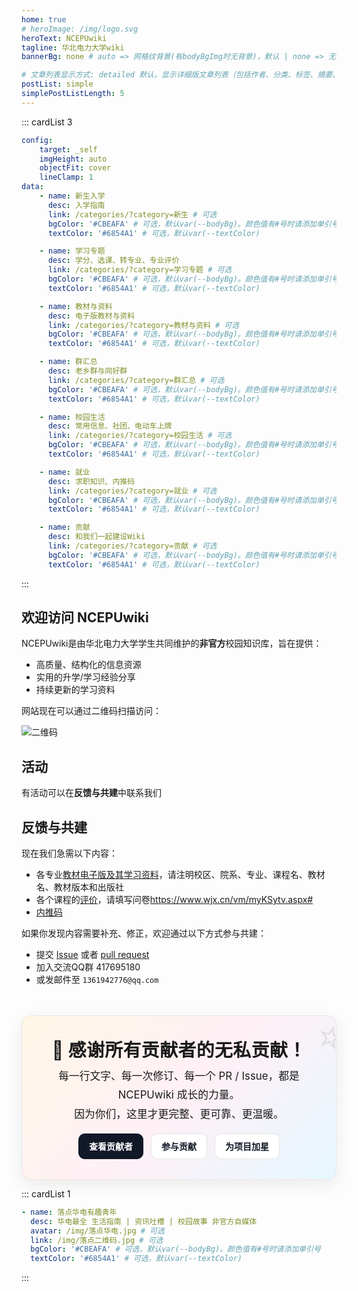 ```yaml
---
home: true
# heroImage: /img/logo.svg
heroText: NCEPUwiki
tagline: 华北电力大学wiki
bannerBg: none # auto => 网格纹背景(有bodyBgImg时无背景)，默认 | none => 无 | '大图地址' | background: 自定义背景样式       提示：如发现文本颜色不适应你的背景时可以到palette.styl修改$bannerTextColor变量

# 文章列表显示方式: detailed 默认，显示详细版文章列表（包括作者、分类、标签、摘要、分页等）| simple => 显示简约版文章列表（仅标题和日期）| none 不显示文章列表
postList: simple
simplePostListLength: 5
---
```


<style>


/* === 感谢贡献者横幅 === */
.thanks-banner {
  margin: 3rem auto 0;
  max-width: 980px;
  padding: 2rem 1.5rem;
  border-radius: 16px;
  text-align: center;
  background: linear-gradient(135deg, #fff7e6 0%, #fff0f6 50%, #e6f7ff 100%);
  box-shadow: 0 8px 28px rgba(0,0,0,0.08);
  border: 1px solid rgba(0,0,0,0.06);
  position: relative;
  overflow: hidden;
}

.thanks-banner h2 {
  font-size: 1.8rem;
  margin: 0 0 0.5rem 0;
  font-weight: 800;
  letter-spacing: 0.5px;
}

.thanks-banner p {
  margin: 0.25rem 0 1rem 0;
  font-size: 1.05rem;
  line-height: 1.8;
}

.thanks-actions {
  display: flex;
  gap: 0.75rem;
  justify-content: center;
  flex-wrap: wrap;
  margin-top: 0.75rem;
}

.thanks-actions a {
  display: inline-block;
  padding: 0.6rem 1rem;
  border-radius: 10px;
  text-decoration: none;
  font-weight: 600;
  border: 1px solid rgba(0,0,0,0.1);
  transition: transform .2s ease, box-shadow .2s ease, background-color .2s ease;
}

.thanks-actions a.primary {
  background: #111827;
  color: #fff;
  border-color: #111827;
}

.thanks-actions a.secondary {
  background: #ffffff;
  color: #111827;
}

.thanks-actions a:hover {
  transform: translateY(-2px);
  box-shadow: 0 8px 20px rgba(0,0,0,0.10);
}

.thanks-banner::after {
  content: "⭐";
  position: absolute;
  right: -12px;
  top: -12px;
  font-size: 64px;
  opacity: 0.10;
  transform: rotate(15deg);
}
</style>

::: cardList 3
```yaml
config:
    target: _self
    imgHeight: auto
    objectFit: cover
    lineClamp: 1
data:
    - name: 新生入学
      desc: 入学指南
      link: /categories/?category=新生 # 可选
      bgColor: '#CBEAFA' # 可选，默认var(--bodyBg)。颜色值有#号时请添加单引号
      textColor: '#6854A1' # 可选，默认var(--textColor)

    - name: 学习专题
      desc: 学分、选课、转专业、专业评价
      link: /categories/?category=学习专题 # 可选
      bgColor: '#CBEAFA' # 可选，默认var(--bodyBg)。颜色值有#号时请添加单引号
      textColor: '#6854A1' # 可选，默认var(--textColor)

    - name: 教材与资料
      desc: 电子版教材与资料
      link: /categories/?category=教材与资料 # 可选
      bgColor: '#CBEAFA' # 可选，默认var(--bodyBg)。颜色值有#号时请添加单引号
      textColor: '#6854A1' # 可选，默认var(--textColor)

    - name: 群汇总
      desc: 老乡群与同好群
      link: /categories/?category=群汇总 # 可选
      bgColor: '#CBEAFA' # 可选，默认var(--bodyBg)。颜色值有#号时请添加单引号
      textColor: '#6854A1' # 可选，默认var(--textColor)

    - name: 校园生活
      desc: 常用信息、社团、电动车上牌
      link: /categories/?category=校园生活 # 可选
      bgColor: '#CBEAFA' # 可选，默认var(--bodyBg)。颜色值有#号时请添加单引号
      textColor: '#6854A1' # 可选，默认var(--textColor)

    - name: 就业
      desc: 求职知识、内推码
      link: /categories/?category=就业 # 可选
      bgColor: '#CBEAFA' # 可选，默认var(--bodyBg)。颜色值有#号时请添加单引号
      textColor: '#6854A1' # 可选，默认var(--textColor)

    - name: 贡献
      desc: 和我们一起建设Wiki
      link: /categories/?category=贡献 # 可选
      bgColor: '#CBEAFA' # 可选，默认var(--bodyBg)。颜色值有#号时请添加单引号
      textColor: '#6854A1' # 可选，默认var(--textColor)

```
:::

## 欢迎访问 NCEPUwiki

NCEPUwiki是由华北电力大学学生共同维护的**非官方**校园知识库，旨在提供：

- 高质量、结构化的信息资源  
- 实用的升学/学习经验分享
- 持续更新的学习资料

网站现在可以通过二维码扫描访问：

![二维码](/img/网站二维码.png)

## 活动

有活动可以在**反馈与共建**中联系我们

## 反馈与共建

现在我们急需以下内容：

- 各专业[教材电子版及其学习资料](/categories/?category=教材与资料)，请注明校区、院系、专业、课程名、教材名、教材版本和出版社
- 各个课程的[评价](/pages/CourseEvaluation)，请填写问卷<https://www.wjx.cn/vm/myKSytv.aspx#>
- [内推码](/pages/EmployeeRefer/)

如果你发现内容需要补充、修正，欢迎通过以下方式参与共建：

- 提交 [Issue](https://github.com/NCEPUwiki/NCEPUwiki/issues) 或者 [pull request](https://github.com/NCEPUwiki/NCEPUwiki/pulls)
- 加入交流QQ群 417695180
- 或发邮件至 `1361942776@qq.com`

<div class="thanks-banner">
  <h2>🎉 感谢所有贡献者的无私贡献！</h2>
  <p>每一行文字、每一次修订、每一个 PR / Issue，都是 NCEPUwiki 成长的力量。<br/>因为你们，这里才更完整、更可靠、更温暖。</p>
  <div class="thanks-actions">
    <a class="primary" href="https://github.com/NCEPUwiki/NCEPUwiki/graphs/contributors" target="_blank" rel="noopener">查看贡献者</a>
    <a class="secondary" href="https://github.com/NCEPUwiki/NCEPUwiki/pulls" target="_blank" rel="noopener">参与贡献</a>
    <a class="secondary" href="https://github.com/NCEPUwiki/NCEPUwiki/stargazers" target="_blank" rel="noopener">为项目加星</a>
  </div>
</div>

::: cardList 1
```yaml
- name: 落点华电有趣青年
  desc: 华电最全 生活指南 | 资讯吐槽 | 校园故事 非官方自媒体
  avatar: /img/落点华电.jpg # 可选
  link: /img/落点二维码.jpg # 可选
  bgColor: '#CBEAFA' # 可选，默认var(--bodyBg)。颜色值有#号时请添加单引号
  textColor: '#6854A1' # 可选，默认var(--textColor)

```
:::